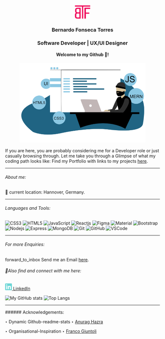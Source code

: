 <p align="center">
  <a href="https://myportfolio-bft.netlify.app/">
    <img src="https://github.com/BFTorres/BFTorres/blob/main/big-BFTLogo-crimson.png" alt="BFT-Logo" margin="auto 0px" width="50"/>
  </a>
</p>
<h3 align="center"> 
  Bernardo Fonseca Torres 
</h3>
<h3 align="center"> 
  Software Developer | UX/UI Designer
</h3> 
<h4 align="center"> 
  Welcome to my Github 🥷!
</h4>
<p align="center"> 
  <a href="https://bernardotorres.space/">
    <img src="https://github.com/BFTorres/BFTorres/blob/main/IamBernardo.png" alt="stack-bft" margin="auto 0px" width="410" height="260"/>
  </a>
</p>
<p>
  If you are here, you are probably considering me for a Developer role or just casually browsing through. 
  Let me take you through a Glimpse of what my coding path looks like: Find my Portfolio with links to my projects <a href="https://bybernardo.com/" target="_blank" rel="noreferrer noopener">here</a>.
</p>
<hr>

 ###### About me: 

📍 current location: Hannover, Germany. 

 <hr> 

###### Languages and Tools:

![CSS3](https://img.shields.io/badge/-CSS3-1572B6?style=flat-square&logo=css3)
![HTML5](https://img.shields.io/badge/-HTML5-E34F26?style=flat-square&logo=html5&logoColor=white)
![JavaScript](https://img.shields.io/badge/javascript-%23323330.svg?style=flat-square&logo=javascript&logoColor=%23F7DF1E)
![Reactjs](https://img.shields.io/badge/-React-black?style=flat-square&logo=react)
![Figma](https://img.shields.io/badge/figma-%23F24E1E.svg?style=flat-square&logo=figma&logoColor=white)
![Material](https://img.shields.io/badge/-MaterialUI-black?style=flat-square&logo=material)
![Bootstrap](https://img.shields.io/badge/-Bootstrap-pink?style=flat-square&logo=bootstrap)
![Nodejs](https://img.shields.io/badge/-Nodejs-green?style=flat-square&logo=Node.js)
![Express](https://img.shields.io/badge/-Express-purple?style=flat-square&logo=express)
![MongoDB](https://img.shields.io/badge/MongoDB-%234ea94b.svg?style=flat-square&logo=mongodb&logoColor=white)
![Git](https://img.shields.io/badge/-Git-black?style=flat-square&logo=git)
![GitHub](https://img.shields.io/badge/-GitHub-181717?style=flat-square&logo=github)
![VSCode](https://img.shields.io/badge/-VS_Code-007ACC?style=flat-square&logo=visual-studio-code)

<hr>

###### For more Enquiries: 

<!-- 📩Send me an Email <a href="mailto: bftorres@protonmail.com">here</a>. -->
<span class="material-icons-outlined">
  forward_to_inbox
</span>Send me an Email <a href="mailto: bftorres@protonmail.com">here</a>.

###### 🤝Also find and connect with me here:

<a href="https://www.linkedin.com/in/bernardo-fonseca-torres/">
  <img width="22" src="https://github.com/BFTorres/BFTorres/blob/main/linkedin.svg"> 
  LinkedIn 
</a>
              
![My GitHub stats](https://github-readme-stats.vercel.app/api?username=BFTorres&hide=prs&show_icons=true&theme=dracula)
![Top Langs](https://github-readme-stats.vercel.app/api/top-langs/?username=BFTorres&layout=compact&theme=dracula)
<hr> 
###### Acknowledgements:

 ‣ Dynamic Github-readme-stats ‣ <a href="https://github.com/anuraghazra/github-readme-stats">Anurag Hazra</a>

 ‣ Organisational-Inspiration ‣ <a href="https://github.com/francogiuntoli">Franco Giuntoli</a>
